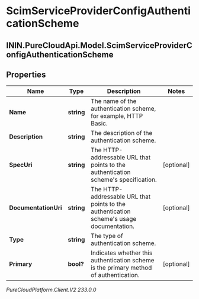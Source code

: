 # ScimServiceProviderConfigAuthenticationScheme

## ININ.PureCloudApi.Model.ScimServiceProviderConfigAuthenticationScheme

## Properties

|Name | Type | Description | Notes|
|------------ | ------------- | ------------- | -------------|
| **Name** | **string** | The name of the authentication scheme, for example, HTTP Basic. | |
| **Description** | **string** | The description of the authentication scheme. | |
| **SpecUri** | **string** | The HTTP-addressable URL that points to the authentication scheme&#39;s specification. | [optional] |
| **DocumentationUri** | **string** | The HTTP-addressable URL that points to the authentication scheme&#39;s usage documentation. | [optional] |
| **Type** | **string** | The type of authentication scheme. | |
| **Primary** | **bool?** | Indicates whether this authentication scheme is the primary method of authentication. | [optional] |



_PureCloudPlatform.Client.V2 233.0.0_
